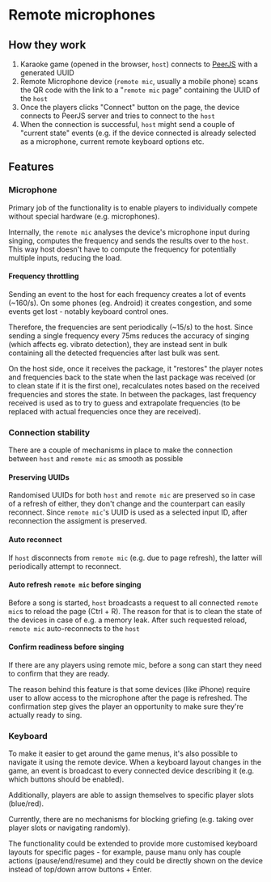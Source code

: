 # Remote microphones

## How they work
1. Karaoke game (opened in the browser, `host`) connects to [PeerJS](https://peerjs.com/) with a generated UUID
2. Remote Microphone device (`remote mic`, usually a mobile phone) scans the QR code with the link to a "`remote mic` page"
   containing the UUID of the `host`
3. Once the players clicks "Connect" button on the page, the device connects to PeerJS server and tries to connect to the `host`
4. When the connection is successful, `host` might send a couple of "current state" events (e.g. if the device connected
   is already selected as a microphone, current remote keyboard options etc.

## Features

### Microphone
Primary job of the functionality is to enable players to individually compete without special hardware (e.g. microphones).

Internally, the `remote mic` analyses the device's microphone input during singing, computes the frequency and sends
the results over to the `host`. This way host doesn't have to compute the frequency for potentially multiple inputs,
reducing the load.

#### Frequency throttling
Sending an event to the host for each frequency creates a lot of events (~160/s). On some phones (eg. Android) it
creates congestion, and some events get lost - notably keyboard control ones.

Therefore, the frequencies are sent periodically (~15/s) to the host. Since sending a single frequency
every 75ms reduces the accuracy of singing (which affects eg. vibrato detection), they are instead sent in bulk
containing all the detected frequencies after last bulk was sent.

On the host side, once it receives the package, it "restores" the player notes and frequencies back to the state 
when the last package was received (or to clean state if it is the first one), recalculates notes based on the
received frequencies and stores the state. In between the packages, last frequency received is used as to try to
guess and extrapolate frequencies (to be replaced with actual frequencies once they are received).

### Connection stability
There are a couple of mechanisms in place to make the connection between `host` and `remote mic` as smooth as possible

#### Preserving UUIDs
Randomised UUIDs for both `host` and `remote mic` are preserved so in case of a refresh of either, they don't change and
the counterpart can easily reconnect. Since `remote mic`'s UUID is used as a selected input ID, after reconnection the
assigment is preserved.

#### Auto reconnect
If `host` disconnects from `remote mic` (e.g. due to page refresh), the latter will periodically attempt to reconnect.

#### Auto refresh `remote mic` before singing
Before a song is started, `host` broadcasts a request to all connected `remote mic`s to reload the page (Ctrl + R).
The reason for that is to clean the state of the devices in case of e.g. a memory leak. After such requested reload,
`remote mic` auto-reconnects to the `host`

#### Confirm readiness before singing
If there are any players using remote mic, before a song can start they need to confirm that they are ready.

The reason behind this feature is that some devices (like iPhone) require user to allow access to the microphone
after the page is refreshed. The confirmation step gives the player an opportunity to make sure they're actually 
ready to sing.  

### Keyboard
To make it easier to get around the game menus, it's also possible to navigate it using the remote device. When a 
keyboard layout changes in the game, an event is broadcast to every connected device describing it (e.g. which
buttons should be enabled).

Additionally, players are able to assign themselves to specific player slots (blue/red).

Currently, there are no mechanisms for blocking griefing (e.g. taking over player slots or navigating randomly).

The functionality could be extended to provide more customised keyboard layouts for specific pages - for example,
pause manu only has couple actions (pause/end/resume) and they could be directly shown on the device instead of
top/down arrow buttons + Enter.
